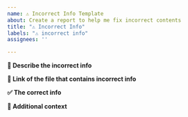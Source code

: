```yaml
---
name: ⚠ Incorrect Info Template
about: Create a report to help me fix incorrect contents
title: "⚠ Incorrect Info"
labels: "⚠ incorrect info"
assignees: ''

---
```


**📜 Describe the incorrect info**
<!-- A clear and concise description of what the incorrect info is -->

**🔗 Link of the file that contains incorrect info**

**✅ The correct info**
<!-- Give me the correct info or provide a link that I can follow to learn the correct one -->

**🚩 Additional context**
<!-- Add any other context about the problem here -->
